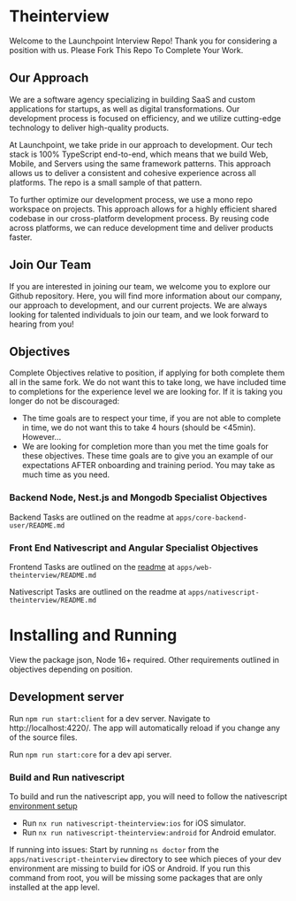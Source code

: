 # Theinterview

Welcome to the Launchpoint Interview Repo! Thank you for considering a position with us. Please Fork This Repo To Complete Your Work.

## Our Approach

We are a software agency specializing in building SaaS and custom applications for startups, as well as digital transformations. Our development process is focused on efficiency, and we utilize cutting-edge technology to deliver high-quality products.

At Launchpoint, we take pride in our approach to development. Our tech stack is 100% TypeScript end-to-end, which means that we build Web, Mobile, and Servers using the same framework patterns. This approach allows us to deliver a consistent and cohesive experience across all platforms. The repo is a small sample of that pattern.

To further optimize our development process, we use a mono repo workspace on projects. This approach allows for a highly efficient shared codebase in our cross-platform development process. By reusing code across platforms, we can reduce development time and deliver products faster.

## Join Our Team

If you are interested in joining our team, we welcome you to explore our Github repository. Here, you will find more information about our company, our approach to development, and our current projects. We are always looking for talented individuals to join our team, and we look forward to hearing from you!

## Objectives

Complete Objectives relative to position, if applying for both complete them all in the same fork. We do not want this to take long, we have included time to completions for the experience level we are looking for.
If it is taking you longer do not be discouraged:

- The time goals are to respect your time, if you are not able to complete in time, we do not want this to take 4 hours (should be <45min). However...
- We are looking for completion more than you met the time goals for these objectives. These time goals are to give you an example of our expectations AFTER onboarding and training period. You may take as much time as you need.

### Backend Node, Nest.js and Mongodb Specialist Objectives

Backend Tasks are outlined on the readme at `apps/core-backend-user/README.md`

### Front End Nativescript and Angular Specialist Objectives

Frontend Tasks are outlined on the [readme](apps/core-backend-user/README.md) at `apps/web-theinterview/README.md`

Nativescript Tasks are outlined on the readme at `apps/nativescript-theinterview/README.md`

# Installing and Running

View the package json, Node 16+ required. Other requirements outlined in objectives depending on position.

## Development server

Run `npm run start:client` for a dev server. Navigate to http://localhost:4220/. The app will automatically reload if you change any of the source files.

Run `npm run start:core` for a dev api server.

### Build and Run nativescript

To build and run the nativescript app, you will need to follow the nativescript [environment setup](https://docs.nativescript.org/environment-setup.html)

- Run `nx run nativescript-theinterview:ios` for iOS simulator.
- Run `nx run nativescript-theinterview:android` for Android emulator.

If running into issues:
Start by running `ns doctor` from the `apps/nativescript-theinterview` directory to see which pieces of your dev environment are missing to build for iOS or Android. If you run this command from root, you will be missing some packages that are only installed at the app level.
